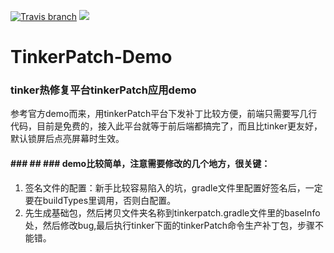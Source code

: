 [![Travis branch](https://img.shields.io/badge/version-1.0.1-yellowgreen.svg)](http://blog.csdn.net/huang_yong_)
[![](https://img.shields.io/badge/作者-HuangYong-blue.svg)](http://blog.csdn.net/huang_yong_)
# TinkerPatch-Demo

### tinker热修复平台tinkerPatch应用demo
参考官方demo而来，用tinkerPatch平台下发补丁比较方便，前端只需要写几行代码，目前是免费的，接入此平台就等于前后端都搞完了，而且比tinker更友好，默认锁屏后点亮屏幕时生效。
#### ### ## ### demo比较简单，注意需要修改的几个地方，很关键：

1. 签名文件的配置：新手比较容易陷入的坑，gradle文件里配置好签名后，一定要在buildTypes里调用，否则白配置。
2. 先生成基础包，然后拷贝文件夹名称到tinkerpatch.gradle文件里的baseInfo处，然后修改bug,最后执行tinker下面的tinkerPatch命令生产补丁包，步骤不能错。
